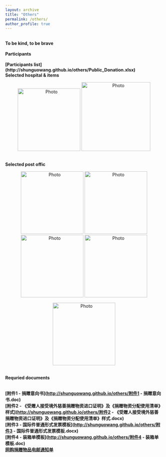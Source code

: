 ```yaml
---
layout: archive
title: "Others" 
permalink: /others/ 
author_profile: true
---
```


<br>
<b>To be kind, to be brave</b> <br>

<br>
<b>Participants</b> <br>
<br> <b>[Participants list](http://shunguowang.github.io/others/Public_Donation.xlsx)</b> 

<br>
<b>Selected hospital & items</b> <br>

<p align="center">
  <img src="http://shunguowang.github.io/others/Zhu.jpg" alt="Photo" style="width: 200px;"/> 
  <img src="http://shunguowang.github.io/others/Huang.png" alt="Photo" style="width: 220px;"/>
</p>

<br>
<b>Selected post offic</b> <br>

<p align="center">
  <img src="http://shunguowang.github.io/others/sf1.png" alt="Photo" style="width: 200px;"/> 
  <img src="http://shunguowang.github.io/others/sf2.png" alt="Photo" style="width: 200px;"/>
  <img src="http://shunguowang.github.io/others/sf3.png" alt="Photo" style="width: 200px;"/> 
  <img src="http://shunguowang.github.io/others/sf4.png" alt="Photo" style="width: 200px;"/>
</p>
<p align="center">
  <img src="http://shunguowang.github.io/others/cainiao.jpg" alt="Photo" style="width: 200px;"/> 
</p>



<br>
<b>Requried documents</b> <br>

<br> <b>[附件1 - 捐赠意向书](http://shunguowang.github.io/others/附件1 - 捐赠意向书.doc)</b> 
<br> <b>[附件2 - 《受赠人接受境外慈善捐赠物资进口证明》及《捐赠物资分配使用清单》样式](http://shunguowang.github.io/others/附件2 - 《受赠人接受境外慈善捐赠物资进口证明》及《捐赠物资分配使用清单》样式.docx)</b> 
<br> <b>[附件3 - 国际件普通形式发票模板](http://shunguowang.github.io/others/附件3 - 国际件普通形式发票模板.docx)</b> 
<br> <b>[附件4 - 装箱单模板](http://shunguowang.github.io/others/附件4 - 装箱单模板.doc)</b> 
<br> <b>[网购捐赠物品电邮通知单](http://shunguowang.github.io/others/网购捐赠物品电邮通知单.doc)</b> 

